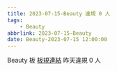 ```yaml
---
title: 2023-07-15-Beauty 違規 0 人
tags:
    - Beauty
abbrlink: 2023-07-15-Beauty
date: Beauty-2023-07-15 12:00:00
---
```

Beauty 板 [板規連結](https://www.ptt.cc/bbs/Beauty/M.1630069980.A.84B.html)
昨天違規 0 人
